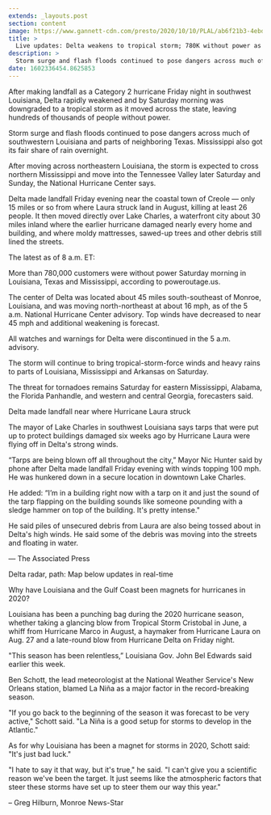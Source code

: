 ```yaml
--- 
extends: _layouts.post 
section: content 
image: https://www.gannett-cdn.com/presto/2020/10/10/PLAL/ab6f21b3-4ebd-42db-a504-319474bbd7d6-Delta.pre-2477.jpg?crop=2923,1644,x1,y0&width=2923&height=1644&format=pjpg&auto=webp 
title: > 
  Live updates: Delta weakens to tropical storm; 780K without power as heavy rains, winds continue to pound Louisiana 
description: > 
  Storm surge and flash floods continued to pose dangers across much of southwestern Louisiana and parts of neighboring Texas.After moving across northeastern Louisiana, the storm is expected to cross northern Mississippi and move into the Tennessee Valley later Saturday and Sunday, the National Hurricane Center says.ET:More than 780,000 customers were without power Saturday morning in Louisiana, Texas and Mississippi, according to poweroutage.us.The storm will continue to bring tropical-storm-force winds and heavy rains to parts of Louisiana, Mississippi and Arkansas on Saturday.“Tarps are being blown off all throughout the city,” Mayor Nic Hunter said by phone after Delta made landfall Friday evening with winds topping 100 mph. 
date: 1602336454.8625853 
--- 
```

After making landfall as a Category 2 hurricane Friday night in southwest Louisiana, Delta rapidly weakened and by Saturday morning was downgraded to a tropical storm as it moved across the state, leaving hundreds of thousands of people without power.

Storm surge and flash floods continued to pose dangers across much of southwestern Louisiana and parts of neighboring Texas. Mississippi also got its fair share of rain overnight.

After moving across northeastern Louisiana, the storm is expected to cross northern Mississippi and move into the Tennessee Valley later Saturday and Sunday, the National Hurricane Center says.

Delta made landfall Friday evening near the coastal town of Creole — only 15 miles or so from where Laura struck land in August, killing at least 26 people. It then moved directly over Lake Charles, a waterfront city about 30 miles inland where the earlier hurricane damaged nearly every home and building, and where moldy mattresses, sawed-up trees and other debris still lined the streets.

The latest as of 8 a.m. ET:

More than 780,000 customers were without power Saturday morning in Louisiana, Texas and Mississippi, according to poweroutage.us.

The center of Delta was located about 45 miles south-southeast of Monroe, Louisiana, and was moving north-northeast at about 16 mph, as of the 5 a.m. National Hurricane Center advisory. Top winds have decreased to near 45 mph and additional weakening is forecast.

All watches and warnings for Delta were discontinued in the 5 a.m. advisory.

The storm will continue to bring tropical-storm-force winds and heavy rains to parts of Louisiana, Mississippi and Arkansas on Saturday.

The threat for tornadoes remains Saturday for eastern Mississippi, Alabama, the Florida Panhandle, and western and central Georgia, forecasters said.

Delta made landfall near where Hurricane Laura struck

The mayor of Lake Charles in southwest Louisiana says tarps that were put up to protect buildings damaged six weeks ago by Hurricane Laura were flying off in Delta's strong winds.

“Tarps are being blown off all throughout the city,” Mayor Nic Hunter said by phone after Delta made landfall Friday evening with winds topping 100 mph. He was hunkered down in a secure location in downtown Lake Charles.

He added: “I’m in a building right now with a tarp on it and just the sound of the tarp flapping on the building sounds like someone pounding with a sledge hammer on top of the building. It's pretty intense."

He said piles of unsecured debris from Laura are also being tossed about in Delta's high winds. He said some of the debris was moving into the streets and floating in water.

— The Associated Press

Delta radar, path: Map below updates in real-time

Why have Louisiana and the Gulf Coast been magnets for hurricanes in 2020?

Louisiana has been a punching bag during the 2020 hurricane season, whether taking a glancing blow from Tropical Storm Cristobal in June, a whiff from Hurricane Marco in August, a haymaker from Hurricane Laura on Aug. 27 and a late-round blow from Hurricane Delta on Friday night.

"This season has been relentless,” Louisiana Gov. John Bel Edwards said earlier this week.

Ben Schott, the lead meteorologist at the National Weather Service's New Orleans station, blamed La Niña as a major factor in the record-breaking season.

"If you go back to the beginning of the season it was forecast to be very active," Schott said. "La Niña is a good setup for storms to develop in the Atlantic."

As for why Louisiana has been a magnet for storms in 2020, Schott said: "It's just bad luck."

"I hate to say it that way, but it's true," he said. "I can't give you a scientific reason we've been the target. It just seems like the atmospheric factors that steer these storms have set up to steer them our way this year."

– Greg Hilburn, Monroe News-Star